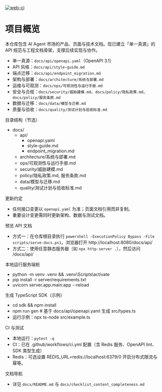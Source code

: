 ﻿[![web-ci](https://github.com/845276678/-AGENT/actions/workflows/web-ci.yml/badge.svg?branch=main)](https://github.com/845276678/-AGENT/actions/workflows/web-ci.yml)

# 项目概览

本仓库包含 AI Agent 市场的产品、页面与技术文档。现已建立「单一真源」的 API 规范与工程文档骨架，支撑后续实现与协作。

- 单一真源：`docs/api/openapi.yaml`（OpenAPI 3.1）
- API 风格：`docs/api/style-guide.md`
- 端点迁移：`docs/api/endpoint_migration.md`
- 架构与部署：`docs/architecture/系统与部署.md`
- 运维与可观测：`docs/ops/可观测性与运行手册.md`
- 安全与合规：`docs/security/威胁建模.md`、`docs/policy/隐私政策.md`、`docs/policy/服务条款.md`
- 数据与迁移：`docs/data/模型与迁移.md`
- 质量与验收：`docs/quality/测试计划与验收标准.md`

目录结构（节选）

- docs/
  - api/
    - openapi.yaml
    - style-guide.md
    - endpoint_migration.md
  - architecture/系统与部署.md
  - ops/可观测性与运行手册.md
  - security/威胁建模.md
  - policy/隐私政策.md, 服务条款.md
  - data/模型与迁移.md
  - quality/测试计划与验收标准.md

更新约定
- 任何接口变更以 `openapi.yaml` 为准；页面文档引用而非复制。
- 重要设计变更需同时更新架构、数据与测试文档。

预览 API 文档
- 方式一：在仓库根目录执行 `powershell -ExecutionPolicy Bypass -File scripts/serve-docs.ps1`，浏览器打开 http://localhost:8080/docs/api/
- 方式二：使用任意静态服务器（如 `npx http-server .`），然后访问 /docs/api/

本地运行服务端桩
- python -m venv .venv && .venv\Scripts\activate
- pip install -r server/requirements.txt
- uvicorn server.app.main:app --reload

生成 TypeScript SDK（示例）
- cd sdk && npm install
- npm run gen  # 基于 docs/api/openapi.yaml 生成 src/types.ts
- 运行示例：npx ts-node src/example.ts

CI 与测试
- 本地运行：`pytest -q`
- CI：已在 .github/workflows/ci.yml 配置（含 Redis 服务、OpenAPI lint、SDK 类型生成）
- Redis：可选设置 REDIS_URL=redis://localhost:6379/0 开启分布式限流与幂等。

文档导航
- 详见 `docs/README.md` 与 `docs/checklist_content_completeness.md`
